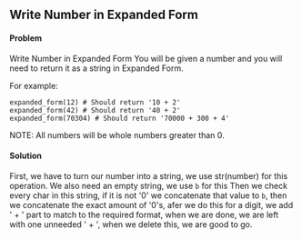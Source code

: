 ## Write Number in Expanded Form

#### Problem

Write Number in Expanded Form
You will be given a number and you will need to return it as a string in Expanded Form.

For example:
```
expanded_form(12) # Should return '10 + 2'
expanded_form(42) # Should return '40 + 2'
expanded_form(70304) # Should return '70000 + 300 + 4'
```
NOTE: All numbers will be whole numbers greater than 0.

#### Solution

First, we have to turn our number into a string, we use str(number) for this operation. We also need an empty string, we use `b` for this Then we check every char in this string, if it is not '0' we concatenate that value to `b`, then we concatenate the exact amount of '0's, afer we do this for a digit, we add ' + ' part to match to the required format, when we are done, we are left with one unneeded ' + ', when we delete this, we are good to go.
